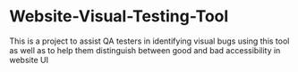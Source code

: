 # Website-Visual-Testing-Tool
This is a project to assist QA testers in identifying visual bugs using this tool as well as to help them distinguish between good and bad accessibility in website UI
